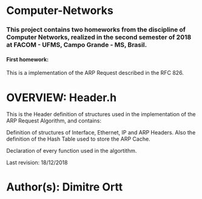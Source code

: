 # Computer-Networks

### This project contains two homeworks from the discipline of Computer Networks, realized in the second semester of 2018 at FACOM - UFMS, Campo Grande - MS, Brasil.
#### First homework:
This is a implementation of the ARP
Request described in the RFC 826.

OVERVIEW: Header.h
========
This is the Header definition of
structures used in the implementation
of the ARP Request Algorithm, and 
contains:

Definition of structures of Interface,
Ethernet, IP and ARP Headers.
Also the definition of the Hash Table
used to store the ARP Cache.

Declaration of every function used
in the algortithm.

Last revision: 18/12/2018

Author(s): Dimitre Ortt
===

